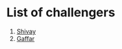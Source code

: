 # List of challengers
1. [Shivay](https://github.com/shivaylamba)
2. [Gaffar](https://github.com/gaffarabdul) 
